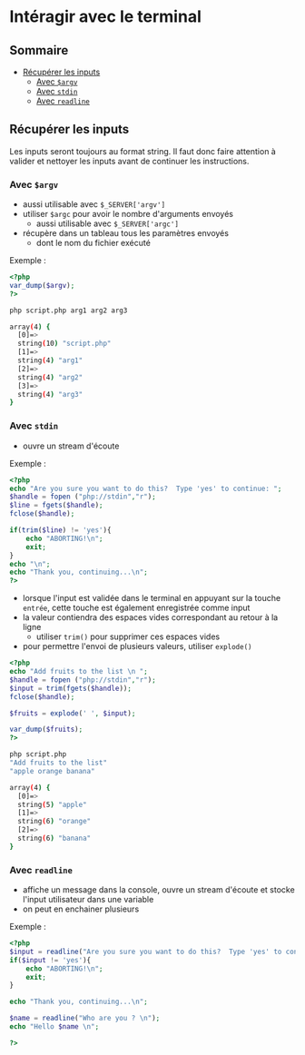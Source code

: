 # Intéragir avec le terminal

## Sommaire

- [Récupérer les inputs](#récupérer-les-inputs)
  - [Avec `$argv`](#avec-argv)
  - [Avec `stdin`](#avec-stdin)
  - [Avec `readline`](#avec-readline)

## Récupérer les inputs

Les inputs seront toujours au format string. Il faut donc faire attention à valider et nettoyer les inputs avant de continuer les instructions.

### Avec `$argv`

- aussi utilisable avec `$_SERVER['argv']`
- utiliser `$argc` pour avoir le nombre d'arguments envoyés
  - aussi utilisable avec `$_SERVER['argc']`
- récupère dans un tableau tous les paramètres envoyés
  - dont le nom du fichier exécuté

Exemple :

```php
<?php
var_dump($argv);
?>
```

```bash
php script.php arg1 arg2 arg3
```

```bash
array(4) {
  [0]=>
  string(10) "script.php"
  [1]=>
  string(4) "arg1"
  [2]=>
  string(4) "arg2"
  [3]=>
  string(4) "arg3"
}
```

### Avec `stdin`

- ouvre un stream d'écoute

Exemple :

```php
<?php
echo "Are you sure you want to do this?  Type 'yes' to continue: ";
$handle = fopen ("php://stdin","r");
$line = fgets($handle);
fclose($handle);

if(trim($line) != 'yes'){
    echo "ABORTING!\n";
    exit;
}
echo "\n";
echo "Thank you, continuing...\n";
?>
```

- lorsque l'input est validée dans le terminal en appuyant sur la touche `entrée`, cette touche est également enregistrée comme input
- la valeur contiendra des espaces vides correspondant au retour à la ligne
  - utiliser `trim()` pour supprimer ces espaces vides
- pour permettre l'envoi de plusieurs valeurs, utiliser `explode()`

```php
<?php
echo "Add fruits to the list \n ";
$handle = fopen ("php://stdin","r");
$input = trim(fgets($handle));
fclose($handle);

$fruits = explode(' ', $input);

var_dump($fruits);
?>
```

```bash
php script.php
"Add fruits to the list"
"apple orange banana"
```

```bash
array(4) {
  [0]=>
  string(5) "apple"
  [1]=>
  string(6) "orange"
  [2]=>
  string(6) "banana"
}
```

### Avec `readline`

- affiche un message dans la console, ouvre un stream d'écoute et stocke l'input utilisateur dans une variable
- on peut en enchainer plusieurs

Exemple :

```php
<?php
$input = readline("Are you sure you want to do this?  Type 'yes' to continue: \n");
if($input != 'yes'){
    echo "ABORTING!\n";
    exit;
}

echo "Thank you, continuing...\n";

$name = readline("Who are you ? \n");
echo "Hello $name \n";

?>
```
